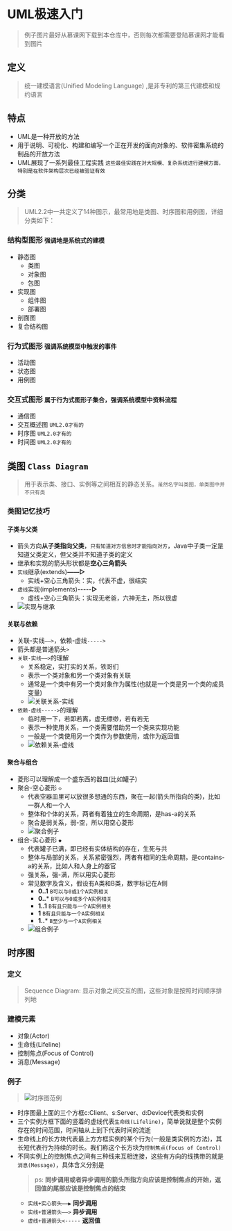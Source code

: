 # UML极速入门
> 例子图片最好从慕课网下载到本仓库中，否则每次都需要登陆慕课网才能看到图片

## 定义
  > 统一建模语言(Unified Modeling Language) ,是非专利的第三代建模和规约语言

## 特点

+ UML是一种开放的方法
+ 用于说明、可视化、构建和编写一个正在开发的面向对象的、软件密集系统的制品的开放方法
+ UML展现了一系列最佳工程实践 `这些最佳实践在对大规模、复杂系统进行建模方面，特别是在软件架构层次已经被验证有效`

## 分类
> UML2.2中一共定义了14种图示，最常用地是类图、时序图和用例图，详细分类如下：

### 结构型图形 `强调地是系统式的建模`
  + 静态图
    + 类图
    + 对象图
    + 包图
  + 实现图
    + 组件图
    + 部署图
  + 剖面图
  + 复合结构图
  
### 行为式图形 `强调系统模型中触发的事件`
  + 活动图
  + 状态图
  + 用例图
  
### 交互式图形 `属于行为式图形子集合，强调系统模型中资料流程`
  + 通信图
  + 交互概述图 `UML2.0才有的`
  + 时序图 `UML2.0才有的`
  + 时间图 `UML2.0才有的`
  
## 类图 `Class Diagram`
  > 用于表示类、接口、实例等之间相互的静态关系。`虽然名字叫类图，单类图中并不只有类`
  
### 类图记忆技巧

#### 子类与父类
  + 箭头方向**从子类指向父类**，`只有知道对方信息时才能指向对方`，Java中子类一定是知道父类定义，但父类并不知道子类的定义
  + 继承和实现的箭头形状都是**空心三角箭头**
  + `实线`继承(extends)**——▷**
    + 实线+空心三角箭头：实，代表不虚，很结实
  + `虚线`实现(implements)**-----▷**
    + 虚线+空心三角箭头：实现无老爸，六神无主，所以很虚
  + ![实现与继承](https://img.mukewang.com/szimg/5c81e4770001f63617281080.jpg)
    
#### 关联与依赖
  + 关联-实线`——>`，依赖-虚线`----->`
  + 箭头都是普通箭头`>`
  + `关联-实线——>`的理解
    + 关系稳定，实打实的关系，铁哥们
    + 表示一个类对象和另一个类对象有关联
    + 通常是一个类中有另一个类对象作为属性(也就是一个类是另一个类的成员变量)
    + ![关联关系-实线](https://img.mukewang.com/szimg/5c81e50800016df117281080.jpg)
  + `依赖-虚线----->`的理解
    + 临时用一下，若即若离，虚无缥缈，若有若无
    + 表示一种使用关系，一个类需要借助另一个类来实现功能
    + 一般是一个类使用另一个类作为参数使用，或作为返回值
    + ![依赖关系-虚线](https://img.mukewang.com/szimg/5c81e5280001de9117281080.jpg)

#### 聚合与组合
  + 菱形可以理解成一个盛东西的器皿(比如罐子)
  + 聚合-空心菱形 `◇`
    + 代表空器皿里可以放很多想通的东西，聚在一起(箭头所指向的类)，比如一群人和一个人
    + 整体和个体的关系，两者有着独立的生命周期，是has-a的关系
    + 聚合是弱关系，弱-空，所以用空心菱形
    + ![聚合例子](https://img1.sycdn.imooc.com/szimg/5c81d6d1000113c617281080.jpg)
  + 组合-实心菱形 `◆`
    + 代表罐子已满，即已经有实体结构的存在，生死与共
    + 整体与局部的关系，关系紧密强烈，两者有相同的生命周期，是contains-a的关系，比如人和人身上的器官
    + 强关系，强-满，所以用实心菱形
    + 常见数字及含义，假设有A类和B类，数字标记在A侧
      + **0..1** `B可以与0或1个A实例相关`
      + **0..*** `B可以与0或多个A实例相关`
      + **1..1** `B有且只能与一个A实例相关`
      + **1** `B有且只能与一个A实例相关`
      + **1..*** `B至少与一个A实例相关`
    + ![组合例子](https://img.mukewang.com/szimg/5c81e3d2000112e617281080.jpg) 
      
## 时序图

### 定义
  > Sequence Diagram: 显示对象之间交互的图，这些对象是按照时间顺序排列地

### 建模元素
  + 对象(Actor)
  + 生命线(Lifeline)
  + 控制焦点(Focus of Control)
  + 消息(Message)
  
### 例子
  > ![时序图范例](https://img.mukewang.com/szimg/5baf3b880001da7117281080.jpg)
  + 时序图最上面的三个方框c:Client、s:Server、d:Device代表类和实例
  + 三个实例方框下面的竖着的虚线代表`生命线(Lifeline)`，简单说就是整个实例存在的时间范围，时间轴从上到下代表时间的流逝
  + 生命线上的长方块代表最上方方框实例的某个行为(一般是类实例的方法)，其长短代表行为持续的时长。我们称这个长方块为`控制焦点(Focus of Control)`
  + 不同实例上的控制焦点之间有三种线来互相连接，这些有方向的线携带的就是`消息(Message)`，具体含义分别是
    > ps: **同步调用或者异步调用的箭头所指方向应该是控制焦点的开始，返回值的尾部应该是控制焦点的结束**
    + `实线+实心箭头——▶` **同步调用**
    + `实线+普通箭头——>` **异步调用**
    + `虚线+普通箭头<-----` **返回值**


